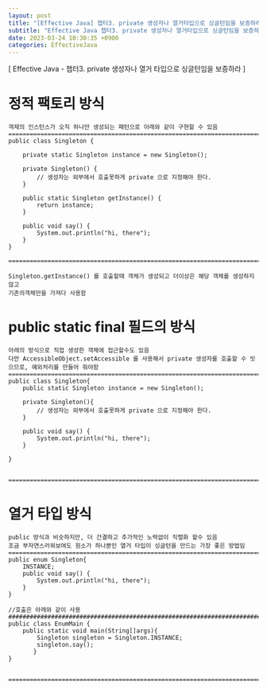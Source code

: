 ```yaml
---
layout: post
title: "[Effective Java] 챕터3. private 생성자나 열거타입으로 싱글턴임을 보증하라"
subtitle: "Effective Java 챕터3. private 생성자나 열거타입으로 싱글턴임을 보증하라"
date: 2023-03-24 10:30:35 +0900
categories: EffectiveJava
---
```

[ Effective Java - 챕터3. private 생성자나 열거 타입으로 싱글턴임을 보증하라 ]


# 정적 팩토리 방식
	객제의 인스턴스가 오직 하나만 생성되는 패턴으로 아래와 같이 구현할 수 있음
	=================================================================================================================
	public class Singleton {

		private static Singleton instance = new Singleton();
		
		private Singleton() {
			// 생성자는 외부에서 호출못하게 private 으로 지정해야 한다.
		}

		public static Singleton getInstance() {
			return instance;
		}

		public void say() {
			System.out.println("hi, there");
		}
	}

	=================================================================================================================

	Singleton.getInstance() 를 호출할때 객체가 생성되고 더이상은 해당 객체를 생성하지 않고
	기존의객체만을 가져다 사용함



# public static final 필드의 방식
	아래의 방식으로 직접 생성한 객체에 접근할수도 있음
	다만 AccessibleObject.setAccessible 를 사용해서 private 생성자를 호출할 수 잇으므로, 예외처리를 만들어 줘야함
	=================================================================================================================
	public class Singleton{
		public static Singleton instance = new Singleton();
		
		private Singleton(){
			// 생성자는 외부에서 호출못하게 private 으로 지정해야 한다.
		}

		public void say() {
			System.out.println("hi, there");
		}
	
	}


	=================================================================================================================


# 열거 타입 방식
	public 방식과 비슷하지만, 더 간결하고 추가적인 노력없이 직렬화 할수 있음
	조금 부자연스러워보여도 원소가 하나뿐인 열거 타입이 싱글턴을 만드는 가장 좋은 방법임
	=================================================================================================================
	public enum Singleton{
		INSTANCE;
		public void say() {
			System.out.println("hi, there");
		}
	}
	
	//호출은 아래와 같이 사용
	#################################################################################################################
	public class EnumMain {
		public static void main(String[]args){
			Singleton singleton = Singleton.INSTANCE;
			singleton.say();
		   }
	}


	=================================================================================================================
